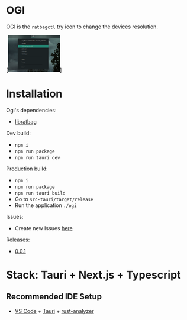 # OGI

OGI is the `ratbagctl` try icon to change the devices resolution. 

[<img src="src/assets/preview.png" height="100">]

# Installation 

Ogi's dependencies: 
- [libratbag](https://github.com/libratbag/libratbag)

Dev build: 

- `npm i`
- `npm run package`
- `npm run tauri dev`

Production build: 

- `npm i`
- `npm run package`
- `npm run tauri build`
- Go to `src-tauri/target/release`
- Run the application `./ogi`


Issues: 
- Create new Issues [here](https://github.com/pawelswiszcz/ogi/issues)

Releases:
- [0.0.1](https://github.com/pawelswiszcz/ogi/releases)

# Stack: Tauri + Next.js + Typescript

## Recommended IDE Setup

- [VS Code](https://code.visualstudio.com/) + [Tauri](https://marketplace.visualstudio.com/items?itemName=tauri-apps.tauri-vscode) + [rust-analyzer](https://marketplace.visualstudio.com/items?itemName=rust-lang.rust-analyzer)